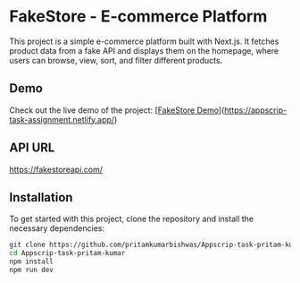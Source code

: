 # FakeStore - E-commerce Platform

This project is a simple e-commerce platform built with Next.js. It fetches product data from a fake API and displays them on the homepage, where users can browse, view, sort, and filter different products.

## Demo

Check out the live demo of the project: [[FakeStore Demo](https://your-demo-url.com)](https://appscrip-task-assignment.netlify.app/)


## API URL
  https://fakestoreapi.com/

## Installation

To get started with this project, clone the repository and install the necessary dependencies:

```bash
git clone https://github.com/pritamkumarbishwas/Appscrip-task-pritam-kumar.git
cd Appscrip-task-pritam-kumar
npm install
npm run dev
